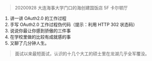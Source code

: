 > 20200928 大连海事大学门口的海创建国饭店 5F 卡尔顿厅

1. 讲一讲 OAuth2.0 的工作过程
2. 手写 OAuth2.0 工作过程伪代码（提示：利用 HTTP 302 状态码）
3. 说说你最让你感到骄傲的三件事
4. 在学校里做的比较有成就感的事
5. 又聊了几分钟人生。

> 面试以来最短面试，认识的十几个大工的硕士里在龙湖几乎全军覆没。